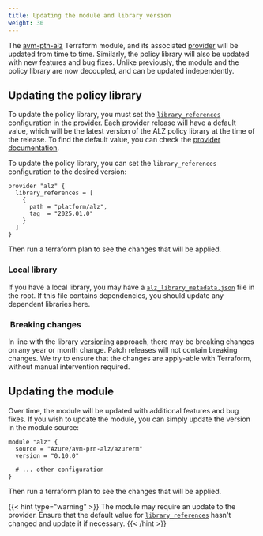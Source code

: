 ```yaml
---
title: Updating the module and library version
weight: 30
---
```


The [avm-ptn-alz](https://aka.ms/alz/module) Terraform module, and its associated [provider](https://aka.ms/alz/provider) will be updated from time to time.
Similarly, the policy library will also be updated with new features and bug fixes.
Unlike previously, the module and the policy library are now decoupled, and can be updated independently.

## Updating the policy library

To update the policy library, you must set the [`library_references`](https://registry.terraform.io/providers/Azure/alz/latest/docs#library_references-1) configuration in the provider.
Each provider release will have a default value, which will be the latest version of the ALZ policy library at the time of the release.
To find the default value, you can check the [provider documentation](https://registry.terraform.io/providers/Azure/alz/latest/docs#library_references-1).

To update the policy library, you can set the `library_references` configuration to the desired version:

```hcl
provider "alz" {
  library_references = [
    {
      path = "platform/alz",
      tag  = "2025.01.0"
    }
  ]
}
```

Then run a terraform plan to see the changes that will be applied.

### Local library

If you have a local library, you may have a [`alz_library_metadata.json`](https://azure.github.io/Azure-Landing-Zones-Library/assets/metadata/) file in the root.
If this file contains dependencies, you should update any dependent libraries here.

###  Breaking changes

In line with the library [versioning](https://azure.github.io/Azure-Landing-Zones-Library/versioning/) approach, there may be breaking changes on any year or month change.
Patch releases will not contain breaking changes.
We try to ensure that the changes are apply-able with Terraform, without manual intervention required.

## Updating the module

Over time, the module will be updated with additional features and bug fixes.
If you wish to update the module, you can simply update the version in the module source:

```hcl
module "alz" {
  source = "Azure/avm-prn-alz/azurerm"
  version = "0.10.0"

  # ... other configuration
}
```

Then run a terraform plan to see the changes that will be applied.

{{< hint type="warning" >}}
The module may require an update to the provider.
Ensure that the default value for [`library_references`](https://registry.terraform.io/providers/Azure/alz/latest/docs#library_references-1) hasn't changed and update it if necessary.
{{< /hint >}}
